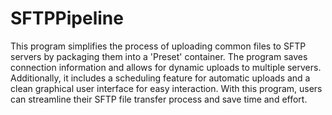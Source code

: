 # SFTPPipeline
This program simplifies the process of uploading common files to SFTP servers by packaging them into a 'Preset' container. The program saves connection information and allows for dynamic uploads to multiple servers. Additionally, it includes a scheduling feature for automatic uploads and a clean graphical user interface for easy interaction. With this program, users can streamline their SFTP file transfer process and save time and effort.

